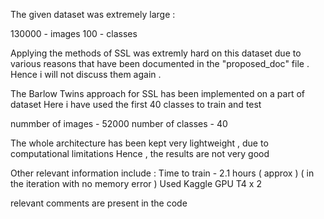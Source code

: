 The given dataset was extremely large : 

130000 - images 
100 - classes 

Applying the methods of SSL was extremly hard on this dataset due to various reasons that have been documented in the "proposed_doc" file . Hence i will not discuss them again . 

The Barlow Twins approach for SSL has been implemented on a part of dataset 
Here i have used the first 40 classes to train and test 

nummber of images - 52000
number of classes - 40

The whole architecture has been kept very lightweight , due to computational limitations 
Hence , the results are not very good 

Other relevant information include : 
Time to train - 2.1 hours ( approx ) ( in the iteration with no memory error ) 
Used Kaggle GPU T4 x 2

relevant comments are present in the code 
